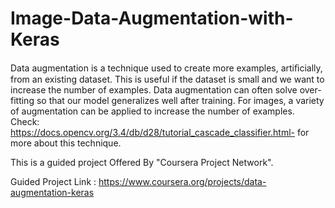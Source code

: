 # Image-Data-Augmentation-with-Keras

Data augmentation is a technique used to create more examples, artiﬁcially, from an existing dataset. This is useful if the dataset is small and we want to increase the number of examples. Data augmentation can often solve over-fitting so that our model generalizes well after training. For images, a variety of augmentation can be applied to increase the number of examples. Check: https://docs.opencv.org/3.4/db/d28/tutorial_cascade_classifier.html- for more about this technique.

This is a guided project Offered By "Coursera Project Network".

Guided Project Link : https://www.coursera.org/projects/data-augmentation-keras 
